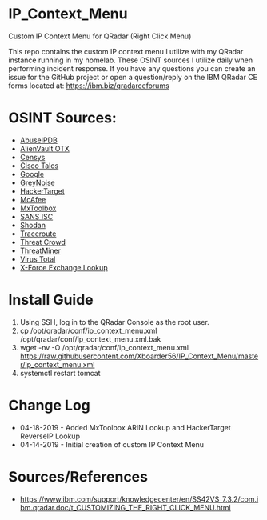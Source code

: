 # IP_Context_Menu
Custom IP Context Menu for QRadar (Right Click Menu)

This repo contains the custom IP context menu I utilize with my QRadar instance running in my homelab. These OSINT sources I utilize daily when performing incident response. If you have any questions you can create an issue for the GitHub project or open a question/reply on the IBM QRadar CE forms located at: https://ibm.biz/qradarceforums

# OSINT Sources:
  - [AbuseIPDB](https://www.abuseipdb.com/)
  - [AlienVault OTX](https://otx.alienvault.com/)
  - [Censys](https://censys.io/)
  - [Cisco Talos](https://talosintelligence.com/)
  - [Google](https://google.com)
  - [GreyNoise](https://greynoise.io/)
  - [HackerTarget](https://HackerTarget.com/)
  - [McAfee](https://www.mcafee.com/enterprise/en-us/threat-center.html)
  - [MxToolbox](https://mxtoolbox.com)
  - [SANS ISC](https://isc.sans.edu/ipinfo.html)
  - [Shodan](https://www.shodan.io/)
  - [Traceroute](https://en.wikipedia.org/wiki/Traceroute)
  - [Threat Crowd](https://www.threatcrowd.org/)
  - [ThreatMiner](https://www.threatminer.org/)
  - [Virus Total](https://www.virustotal.com/)
  - [X-Force Exchange Lookup](https://exchange.xforce.ibmcloud.com/)

# Install Guide
1. Using SSH, log in to the QRadar Console as the root user.
2. cp /opt/qradar/conf/ip_context_menu.xml /opt/qradar/conf/ip_context_menu.xml.bak
3. wget -nv -O /opt/qradar/conf/ip_context_menu.xml https://raw.githubusercontent.com/Xboarder56/IP_Context_Menu/master/ip_context_menu.xml
4. systemctl restart tomcat

# Change Log
  - 04-18-2019 - Added MxToolbox ARIN Lookup and HackerTarget ReverseIP Lookup
  - 04-14-2019 - Initial creation of custom IP Context Menu

# Sources/References
- https://www.ibm.com/support/knowledgecenter/en/SS42VS_7.3.2/com.ibm.qradar.doc/t_CUSTOMIZING_THE_RIGHT_CLICK_MENU.html
